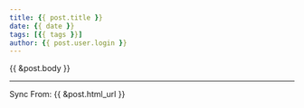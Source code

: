 ```yaml
---
title: {{ post.title }}
date: {{ date }}
tags: [{{ tags }}]
author: {{ post.user.login }}
---
```

{{ &post.body }}

***
Sync From: {{ &post.html_url }}
